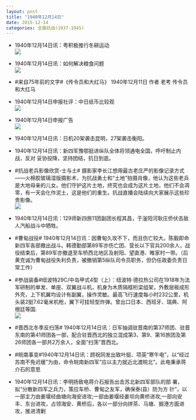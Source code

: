 ```yaml
---
layout: post
title: "1940年12月14日"
date: 2015-12-14
categories: 全面抗战(1937-1945)
---
```


<meta name="referrer" content="no-referrer" />

- 1940年12月14日讯：粤积极推行冬耕运动 <br/><img src="https://ww3.sinaimg.cn/large/aca367d8jw1eyzkzm6b8nj209007a758.jpg" />

- 1940年12月14日讯：如何解决粮食问题 <br/><img src="https://ww4.sinaimg.cn/large/aca367d8jw1eyzkeo0ophj21210iodmj.jpg" />

- #来自75年前的文字#《传令员和大红马》 1940年12月11日 作者 老考 传令员和大红马 

- 1940年12月14日申报社评：中日纸币比较观 <br/><img src="https://ww1.sinaimg.cn/large/aca367d8jw1eyzj9bsjndj20pk0yatt0.jpg" />

- 1940年12月14日申报广告 <br/><img src="https://ww2.sinaimg.cn/large/aca367d8jw1eyzhinjrt1j20ph0h3gqu.jpg" />

- 1940年12月14日讯：日机20架袭击昆明，27架袭击衡阳。 

- 1940年12月14日讯：新四军豫鄂挺进纵队全体将领通电全国，呼吁制止内战，反对 妥协投降，坚持团结，抗日到底。 

- #抗战老兵影像欣赏-士与土# 摄影家李长江想用最古老庄严的影像记录方式——火棉胶玻璃湿版摄影术，为抗战勇士和“土地”拍摄肖像，他认为这些老兵是大地母亲的儿女。他们守护这片土地，终究也会成为这片土地，他们不会凋零，有一天会化作泥土，这是他们的重生。抗战直播会陆续向大家展示这些珍贵影像。 <br/><img src="https://ww2.sinaimg.cn/large/aca367d8gw1eyz2z73kcoj20ug11wdo3.jpg" />

- 1940年12月14日讯：129师新四旅11团副团长程其昌，于滏阳河耿庄侨伏击敌人汽船战斗中牺牲。 

- #曹甸战役# 1940年12月14日讯：因曹甸久攻不下，而且伤亡较大。陈毅即命新四军各部撤出战斗。韩德勤部第89军亦伤亡团、营长以下官兵200余人，战役结束后，第89军亦撤退至车桥西北地区及射阳、望直港、睢家村一带。（后黄克诚为曹甸战役失利负责，被撤销第5纵队司令员职务，但仍任政委负责日常工作） 

- #参战装备#纽波特29C/中岛甲式4型（上）：纽波特·德拉热公司在1918年为法军研制的单发、单座、双翼战斗机，机身为木质隔框桁梁组架，外敷层板成形外壳，上下机翼均设计有副翼，操作灵敏。最高飞行速度每小时232公里，机头装2挺7.62毫米机枪，翼下可挂轻型炸弹。曾出口日本、西班牙、瑞典、阿根廷等国. <br/><img src="https://ww2.sinaimg.cn/large/aca367d8jw1eyyyflkn0qj20sg1flh41.jpg" />

- #晋西北冬季反扫荡# 1940年12月14日讯：日军抽调驻晋南的第37师团、驻晋东南的第41师团各一部，配合驻晋西北的独立混成第3、第9、第16旅团及第26师团各一部共2万余人，全面“扫荡”晋西北。 

- #皖南事变#1940年12月14日讯：顾祝同发出致叶挺、项英“寒午电”，以“经过苏南不免迟缓”为由，命令皖南新四军“应以主力就近北渡皖北”。此电秉承蒋介石的意思 

- 1940年12月14日讯：李明扬致电蒋介石报告出击苏北新四军部队的部 署，拟“分散新四军之兵力，策应车桥、曹甸之友军，确保泰(县）防为方 针”，以一部主力由姜堰经曲塘向海安进攻;一部由姜堰经姜坝向黄桥进攻;一部向安丰、东台进攻，占领海安、黄桥后，各以一部分向拼茶、马塘、掘港方面进攻，推进清剿 

